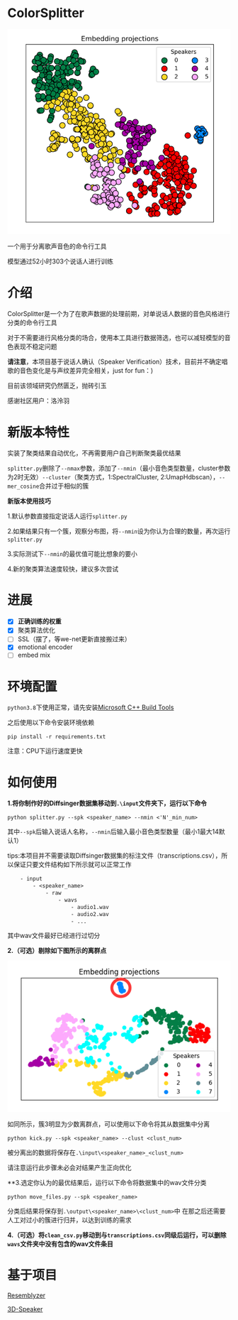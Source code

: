 # ColorSplitter

![result](IMG/20240102162212.png)

一个用于分离歌声音色的命令行工具

模型通过52小时303个说话人进行训练

# 介绍

ColorSplitter是一个为了在歌声数据的处理前期，对单说话人数据的音色风格进行分类的命令行工具

对于不需要进行风格分类的场合，使用本工具进行数据筛选，也可以减轻模型的音色表现不稳定问题

**请注意**，本项目基于说话人确认（Speaker Verification）技术，目前并不确定唱歌的音色变化是与声纹差异完全相关，just for fun：)

目前该领域研究仍然匮乏，抛砖引玉

感谢社区用户：洛泠羽

# 新版本特性

实装了聚类结果自动优化，不再需要用户自己判断聚类最优结果

`splitter.py`删除了`--nmax`参数，添加了`--nmin`（最小音色类型数量，cluster参数为2时无效）`--cluster`（聚类方式，1:SpectralCluster, 2:UmapHdbscan），`--mer_cosine`合并过于相似的簇

**新版本使用技巧**

1.默认参数直接指定说话人运行`splitter.py`

2.如果结果只有一个簇，观察分布图，将`--nmin`设为你认为合理的数量，再次运行`splitter.py`

3.实际测试下`--nmin`的最优值可能比想象的要小

4.新的聚类算法速度较快，建议多次尝试

# 进展

- [x] **正确训练的权重**
- [x] 聚类算法优化
- [ ] SSL（摆了，等we-net更新直接搬过来）
- [x] emotional encoder
- [ ] embed mix

# 环境配置

`python3.8`下使用正常，请先安装[Microsoft C++ Build Tools](https://visualstudio.microsoft.com/visual-cpp-build-tools/)

之后使用以下命令安装环境依赖

```
pip install -r requirements.txt
```
注意：CPU下运行速度更快

# 如何使用

**1.将你制作好的Diffsinger数据集移动到`.\input`文件夹下，运行以下命令**

```
python splitter.py --spk <speaker_name> --nmin <'N'_min_num>
```

其中`--spk`后输入说话人名称，`--nmin`后输入最小音色类型数量（最小1最大14默认1）

tips:本项目并不需要读取Diffsinger数据集的标注文件（transcriptions.csv），所以保证只要文件结构如下所示就可以正常工作
```
    - input
        - <speaker_name>
            - raw
                - wavs
                    - audio1.wav
                    - audio2.wav
                    - ...
```
其中wav文件最好已经进行过切分

**2.（可选）剔除如下图所示的离群点**

![kick](IMG/{68AAFB0D-E298-4087-B041-3593260314AC}.png)

如同所示，簇3明显为少数离群点，可以使用以下命令将其从数据集中分离
```
python kick.py --spk <speaker_name> --clust <clust_num>
```
被分离出的数据将保存在`.\input\<speaker_name>_<clust_num>`

请注意运行此步骤未必会对结果产生正向优化

**3.选定你认为的最优结果后，运行以下命令将数据集中的wav文件分类
```
python move_files.py --spk <speaker_name>
```
分类后结果将保存到`.\output\<speaker_name>\<clust_num>`中
在那之后还需要人工对过小的簇进行归并，以达到训练的需求

**4.（可选）将`clean_csv.py`移动到与`transcriptions.csv`同级后运行，可以删除`wavs`文件夹中没有包含的wav文件条目**

# 基于项目

[Resemblyzer](https://github.com/resemble-ai/Resemblyzer/)

[3D-Speaker](https://github.com/alibaba-damo-academy/3D-Speaker/)
